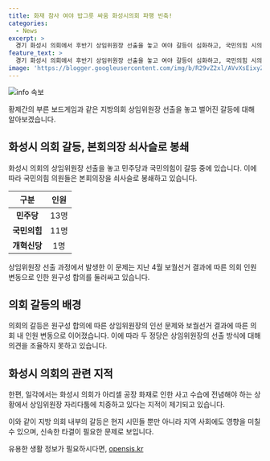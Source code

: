 ```yaml
---
title: 화재 참사 여야 밥그릇 싸움 화성시의회 파행 빈축!
categories:
  - News
excerpt: >
  경기 화성시 의회에서 후반기 상임위원장 선출을 놓고 여야 갈등이 심화하고, 국민의힘 시의원들이 본회의장 출입문을 쇠사슬로 봉쇄했다. 민주당은 상임위원장들을 선출하여 회의를 진행했지만, 국민의힘은 이를 반대하고 있으며, 민주당이 원구성 합의를 어기고 있다고 주장하고 있다. 이러한 정치적 갈등이 화성시의회에서 벌어지는 가운데, 일각에서는 화성시의회가 중요한 사안보다는 자리다툼에 치중하고 있다는 비판이 나오고 있다.
feature_text: >
  경기 화성시 의회에서 후반기 상임위원장 선출을 놓고 여야 갈등이 심화하고, 국민의힘 시의원들이 본회의장 출입문을 쇠사슬로 봉쇄했다. 민주당은 상임위원장들을 선출하여 회의를 진행했지만, 국민의힘은 이를 반대하고 있으며, 민주당이 원구성 합의를 어기고 있다고 주장하고 있다. 이러한 정치적 갈등이 화성시의회에서 벌어지는 가운데, 일각에서는 화성시의회가 중요한 사안보다는 자리다툼에 치중하고 있다는 비판이 나오고 있다.
image: 'https://blogger.googleusercontent.com/img/b/R29vZ2xl/AVvXsEixyZcFfHzMRdzZMjFBmAUKJYCLCGyLL1o632UiGVXcaFdKo_bkvkuCioo0uUKlGfBVcT3P84aROyZIXSBEx3Aw5nCQ3pTgDom1WDC4m8eifvWiAmWEEVb4x6G_l8C0QH225ldMjyaFvpxGEBGNO37VmDTDMHGhJPq73UglMfDca1-0aw/s1600/blogspot.png'
---
```


<p><img src="https://blogger.googleusercontent.com/img/b/R29vZ2xl/AVvXsEixyZcFfHzMRdzZMjFBmAUKJYCLCGyLL1o632UiGVXcaFdKo_bkvkuCioo0uUKlGfBVcT3P84aROyZIXSBEx3Aw5nCQ3pTgDom1WDC4m8eifvWiAmWEEVb4x6G_l8C0QH225ldMjyaFvpxGEBGNO37VmDTDMHGhJPq73UglMfDca1-0aw/s1600/blogspot.png" alt="info 속보" /></p>

<p>황제간의 부른 보드게임과 같은 지방의회 상임위원장 선출을 놓고 벌어진 갈등에 대해 알아보겠습니다.</p>

<h2 data-ke-size="size26">화성시 의회 갈등, 본회의장 쇠사슬로 봉쇄</h2>

<p data-ke-size="size16">화성시 의회의 상임위원장 선출을 놓고 민주당과 국민의힘이 갈등 중에 있습니다. 이에 따라 국민의힘 의원들은 본회의장을 쇠사슬로 봉쇄하고 있습니다.</p>

<table>
  <thead>
    <tr>
      <th style="text-align: center;">구분</th>
      <th style="text-align: center;">인원</th>
    </tr>
  </thead>
  <tbody>
    <tr>
      <td style="text-align: center;"><b>민주당</b></td>
      <td style="text-align: center;">13명</td>
    </tr>
    <tr>
      <td style="text-align: center;"><b>국민의힘</b></td>
      <td style="text-align: center;">11명</td>
    </tr>
    <tr>
      <td style="text-align: center;"><b>개혁신당</b></td>
      <td style="text-align: center;">1명</td>
    </tr>
  </tbody>
</table>

<p data-ke-size="size16">상임위원장 선출 과정에서 발생한 이 문제는 지난 4월 보궐선거 결과에 따른 의회 인원 변동으로 인한 원구성 합의를 둘러싸고 있습니다.</p>

<h2 data-ke-size="size26">의회 갈등의 배경</h2>

<p data-ke-size="size16">의회의 갈등은 원구성 합의에 따른 상임위원장의 인선 문제와 보궐선거 결과에 따른 의회 내 인원 변동으로 이어졌습니다. 이에 따라 두 정당은 상임위원장의 선출 방식에 대해 의견을 조율하지 못하고 있습니다.</p>

<h2 data-ke-size="size26">화성시 의회의 관련 지적</h2>

<p data-ke-size="size16">한편, 일각에서는 화성시 의회가 아리셀 공장 화재로 인한 사고 수습에 전념해야 하는 상황에서 상임위원장 자리다툼에 치중하고 있다는 지적이 제기되고 있습니다.</p>

<p>이와 같이 지방 의회 내부의 갈등은 현지 시민들 뿐만 아니라 지역 사회에도 영향을 미칠 수 있으며, 신속한 타결이 필요한 문제로 보입니다.</p>
유용한 생활 정보가 필요하시다면, <a href="https://opensis.kr" rel="dofollow">opensis.kr</a>


